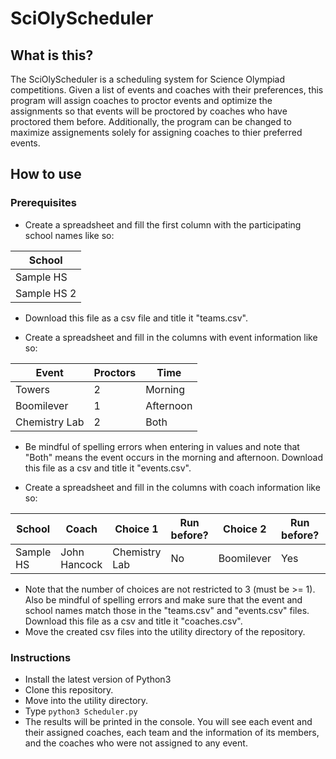# SciOlyScheduler
## What is this?
The SciOlyScheduler is a scheduling system for Science Olympiad competitions. Given a list of events and coaches with their preferences, this program will assign coaches to proctor events and optimize the assignments so that events will be proctored by coaches who have proctored them before. Additionally, the program can be changed to maximize assignements solely for assigning coaches to thier preferred events.
## How to use
### Prerequisites
- Create a spreadsheet and fill the first column with the participating school names like so:

| School |
| ------ |
| Sample HS |
| Sample HS 2 |

- Download this file as a csv file and title it "teams.csv".

- Create a spreadsheet and fill in the columns with event information like so:

| Event | Proctors | Time |
| ----- | -------- | ---- |
| Towers | 2 | Morning |
| Boomilever | 1 | Afternoon |
| Chemistry Lab | 2 | Both |

- Be mindful of spelling errors when entering in values and note that "Both" means the event occurs in the morning and afternoon. Download this file as a csv and title it "events.csv".

- Create a spreadsheet and fill in the columns with coach information like so:

| School | Coach | Choice 1 | Run before? | Choice 2 | Run before? | Choice 3 | Run before? |
| ------ | ------ | ------ | ------ | ------ | ------ | ------ | ------ |
| Sample HS | John Hancock | Chemistry Lab | No | Boomilever | Yes | Towers | No |

- Note that the number of choices are not restricted to 3 (must be >= 1). Also be mindful of spelling errors and make sure that the event and school names match those in the "teams.csv" and "events.csv" files. Download this file as a csv and title it "coaches.csv".
- Move the created csv files into the utility directory of the repository.

### Instructions 
- Install the latest version of Python3
- Clone this repository.
- Move into the utility directory.
- Type `python3 Scheduler.py`
- The results will be printed in the console. You will see each event and their assigned coaches, each team and the information of its members, and the coaches who were not assigned to any event. 
